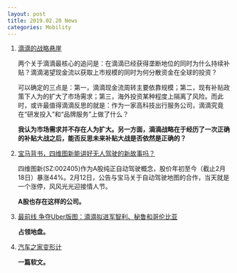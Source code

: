 ```yaml
---
layout: post
title: 2019.02.20 News
categories: Mobility
---
```


1. [滴滴的战略悬崖](https://www.huxiu.com/article/285227.html)

    两个关于滴滴最核心的追问是：在滴滴已经获得垄断地位的同时为什么持续补贴？滴滴渴望现金流以获取上市规模的同时为何分散资金在全球的投资？

    可以确定的三点是：第一，滴滴现金流周转主要依靠规模；第二，现有补贴政策下人为的扩大了市场需求；第三，海外投资某种程度上隔离了风险。而此时，或许最值得滴滴反思的就是：作为一家高科技出行服务公司，滴滴究竟在“研发投入”和“品牌服务”上做了什么？

    **我认为市场需求并不存在人为扩大。另一方面，滴滴战略在于经历了一次正确的补贴大战之后，能否反思未来补贴大战是否依然是正确的？**

2. [宝马背书，四维图新能讲好无人驾驶的新故事吗？](https://www.huxiu.com/article/285067.html)

    四维图新(SZ:002405)作为A股纯正自动驾驶概念，股价年初至今（截止2月18日）暴涨44%。2月12日，公告与宝马关于自动驾驶地图的合作，当天就是一个涨停，风风光光迎接情人节。

    **A股也存在这样的公司。**

3. [最前线 争夺Uber版图：滴滴拟进军智利、秘鲁和哥伦比亚](https://36kr.com/p/5178197.html)

    **占领地盘。**

4. [汽车之家变形计](https://36kr.com/p/5178355.html)

    **一篇软文。**

